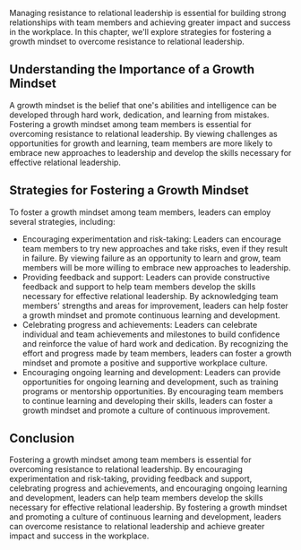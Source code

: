 
Managing resistance to relational leadership is essential for building strong relationships with team members and achieving greater impact and success in the workplace. In this chapter, we'll explore strategies for fostering a growth mindset to overcome resistance to relational leadership.

Understanding the Importance of a Growth Mindset
------------------------------------------------

A growth mindset is the belief that one's abilities and intelligence can be developed through hard work, dedication, and learning from mistakes. Fostering a growth mindset among team members is essential for overcoming resistance to relational leadership. By viewing challenges as opportunities for growth and learning, team members are more likely to embrace new approaches to leadership and develop the skills necessary for effective relational leadership.

Strategies for Fostering a Growth Mindset
-----------------------------------------

To foster a growth mindset among team members, leaders can employ several strategies, including:

* Encouraging experimentation and risk-taking: Leaders can encourage team members to try new approaches and take risks, even if they result in failure. By viewing failure as an opportunity to learn and grow, team members will be more willing to embrace new approaches to leadership.
* Providing feedback and support: Leaders can provide constructive feedback and support to help team members develop the skills necessary for effective relational leadership. By acknowledging team members' strengths and areas for improvement, leaders can help foster a growth mindset and promote continuous learning and development.
* Celebrating progress and achievements: Leaders can celebrate individual and team achievements and milestones to build confidence and reinforce the value of hard work and dedication. By recognizing the effort and progress made by team members, leaders can foster a growth mindset and promote a positive and supportive workplace culture.
* Encouraging ongoing learning and development: Leaders can provide opportunities for ongoing learning and development, such as training programs or mentorship opportunities. By encouraging team members to continue learning and developing their skills, leaders can foster a growth mindset and promote a culture of continuous improvement.

Conclusion
----------

Fostering a growth mindset among team members is essential for overcoming resistance to relational leadership. By encouraging experimentation and risk-taking, providing feedback and support, celebrating progress and achievements, and encouraging ongoing learning and development, leaders can help team members develop the skills necessary for effective relational leadership. By fostering a growth mindset and promoting a culture of continuous learning and development, leaders can overcome resistance to relational leadership and achieve greater impact and success in the workplace.
